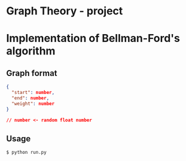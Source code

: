 # Graph Theory - project


# Implementation of Bellman-Ford's algorithm


## Graph format 

```json
{
  "start": number,
  "end": number,
  "weight": number
}

// number <- random float number
```

## Usage

```bash
$ python run.py
```

